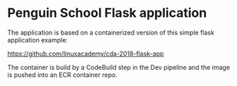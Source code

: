 # Penguin School Flask application

The application is based on a containerized version of this simple flask application example:

https://github.com/linuxacademy/cda-2018-flask-app

The container is build by a CodeBuild step in the Dev pipeline and the image is pushed into an ECR container repo. 